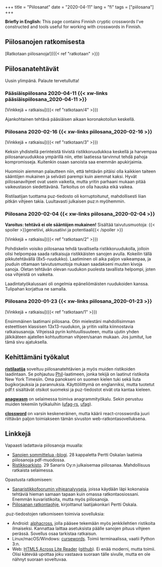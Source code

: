 +++
title = "Piilosanat"
date = "2020-04-11"
lang = "fi"
tags = ["piilosana"]
+++

**Briefly in English:** This page contains Finnish cryptic crosswords I've constructed and tools useful for working with crosswords in Finnish.

<!--more-->

## Piilosanojen ratkomisesta

[Ratkotaan piilosanoja!]({{< ref "ratkotaan" >}})

## Piilosanatehtävät

Uusin ylimpänä. Palaute tervetullutta!

### Pääsiäispiilosana 2020-04-11 {{< xw-links pääsiäispiilosana_2020-04-11 >}}

[Vinkkejä + ratkaisu]({{< ref "ratkotaan/4" >}})

Ajankohtainen tehtävä pääsiäisen aikaan koronakotoilun keskellä.

### Piilosana 2020-02-16 {{< xw-links piilosana_2020-02-16 >}}

[Vinkkejä + ratkaisu]({{< ref "ratkotaan/3" >}})

Keksin yhdistellä perinteistä tiivistä ristikkoruudukkoa keskellä ja harvempaa piilosanaruudukkoa ympärillä niin, ettei laatiessa tarvinnut tehdä pahoja kompromisseja. Kuitenkin osaan sanoista saa enemmän apukirjaimia.

Huomioin aiemman palautteen niin, että tehtävän pitäisi olla kaikkien taiteen sääntöjen mukainen ja selvästi parempi kuin aiemmat kaksi. Hyvät piilosanavihjeet ovat usein vaikeita, mutta yritin parhaani mukaan pitää vaikeustason siedettävänä. Tarkoitus on olla hauska eikä vaikea.

Ristilaatijan tuottama puz-tiedosto oli korruptoitunut, mahdollisesti liian pitkän vihjeen takia. Luultavasti julkaisen puz:n myöhemmin.

### Piilosana 2020-02-04 {{< xw-links piilosana_2020-02-04 >}}

**Varoitus: tehtävä ei ole sääntöjen mukainen!**
Sisältää taivutusmuotoja: {{< spoiler >}}genetiivi, akkusatiivi ja potentiaali{{< /spoiler >}}

[Vinkkejä + ratkaisu]({{< ref "ratkotaan/2" >}})

Pohdiskelin voisiko piilosanaa tehdä tavallisella ristikkoruudukolla, jolloin olisi helpompaa saada ratkaisuja ristikkäisten sanojen avulla. Kokeilin tällä pikkutehtävällä (8x5-ruudukko). Laatiminen oli aika paljon vaikeampaa, ja jouduin ottamaan taivutusmuotoja mukaan saadakseni muuten kivoja sanoja. Oletan tehtävän olevan ruudukon puolesta tavallista helpompi, joten osa vihjeistä on vaikeita.

Laadintatyökalussani oli ongelmia epäneliömäisten ruudukoiden kanssa. Tulipahan korjattua ne samalla.

### Piilosana 2020-01-23 {{< xw-links piilosana_2020-01-23 >}}

[Vinkkejä + ratkaisu]({{< ref "ratkotaan/1" >}})

Ensimmäinen laatimani piilosana. Otin mielestäni mahdollisimman esteettisen klassisen 13x13-ruudukon, ja yritin valita kiinnostavia ratkaisusanoja. Vihjeissä pyrin kohtuullisuuteen, mutta ujutin yhden jälkikäteen ajatellen kohtuuttoman vihjeen/sanan mukaan. Jos jumitut, lue tämä sivu ajatuksella.

## Kehittämäni työkalut

[**ristilaatija**](http://dancek.github.io/ristilaatija/) soveltuu piilosanatehtävien ja myös muiden ristikoiden laadintaan. Se pohjautuu [Phil](http://www.keiranking.com/phil/)-laatimeen, jonka tekijä on laatinut ristikoita New York Timesiin. Oma panokseni on suomen kielen tuki sekä liuta bugikorjauksia ja parannuksia. Käyttöliittymä on englanniksi, mutta tuotetut pdf:t sisältävät otsikot suomeksi ja puz-tiedostot eivät ota kantaa kieleen.

[**anagwasm**](https://dancek.github.io/anagwasm/) on selaimessa toimiva anagrammityökalu. Sekin perustuu muiden tekemiin työkaluihin ([ufag-rs](https://github.com/Detegr/ufag-rs), [ufag](https://github.com/sliedes/ufag)).

[**clossword**](https://github.com/dancek/clossword) on varsin keskeneräinen, mutta käärii react-crosswordia juuri riittävän paljon toimiakseen tämän sivuston web-ratkontasovelluksena.

## Linkkejä

Vapaasti ladattavia piilosanoja muualla:

- [Sanojen sommittelua -blogi](https://sanojensommittelua.net/). 28 kappaletta Pertti Oskalan laatimia piilosanoja pdf-muodossa.
- [Ristikkoarkisto](http://sanaristikot.net/ristikot/?p=arkisto). 29 Sanaris Oy:n julkaisemaa piilosanaa. Mahdollisuus ratkaista selaimessa.

Opastusta ratkomiseen:

- [Sanaristikkofoorumin vihjeanalyyseja](https://www.sanaristikkofoorumi.net/wordpress/ristikot/vihjeanalyysit/), joissa käydään läpi kokonaisia tehtäviä hieman samaan tapaan kuin omassa ratkontaosiossani. Enemmän kuvaristikoita, mutta myös piilosanoja.
- [Piilosanan ratkontaohje](https://sanojensommittelua.net/piilosanan-ratkontaohje/), kirjoittanut laatijakonkari Pertti Oskala.

.puz-tiedostojen ratkomiseen toimivia sovelluksia:

 - Android: [alphacross](https://play.google.com/store/apps/details?id=org.akop.crosswords), jolla pääsee tekemään myös jenkkilehtien ristikoita ilmaiseksi. Kannattaa laittaa asetuksista päälle sanojen pituus vihjeen perässä. Sovellus osaa tarkistaa ratkaisun.
 - Linux/macOS/Windows: [cursewords](https://github.com/thisisparker/cursewords). Toimii terminaalissa, vaatii Python 3:n.
 - Web: [HTML5 Across Lite Reader](http://derekslager.com/puz/) ([github](https://github.com/derekslager/xwordhtml)). Ei enää moderni, mutta toimii. Olisi kätevää upottaa joku vastaava suoraan tälle sivulle, mutta en ole nähnyt suoraan soveltuvaa.

